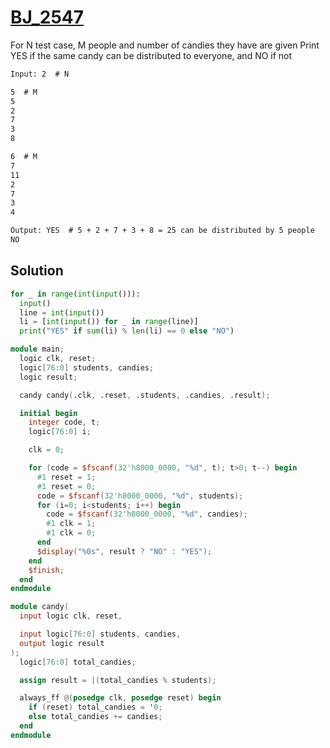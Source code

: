 # [BJ_2547](https://acmicpc.net/problem/2547)

For N test case, M people and number of candies they have are given
Print YES if the same candy can be distributed to everyone, and NO if not

```txt
Input: 2  # N

5  # M
5
2
7
3
8

6  # M
7
11
2
7
3
4

Output: YES  # 5 + 2 + 7 + 3 + 8 = 25 can be distributed by 5 people
NO
```

## Solution

```py
for _ in range(int(input())):
  input()
  line = int(input())
  li = [int(input()) for _ in range(line)]
  print("YES" if sum(li) % len(li) == 0 else "NO")
```

```v
module main;
  logic clk, reset;
  logic[76:0] students, candies;
  logic result;

  candy candy(.clk, .reset, .students, .candies, .result);

  initial begin
    integer code, t;
    logic[76:0] i;

    clk = 0;

    for (code = $fscanf(32'h8000_0000, "%d", t); t>0; t--) begin
      #1 reset = 1;
      #1 reset = 0;
      code = $fscanf(32'h8000_0000, "%d", students);
      for (i=0; i<students; i++) begin
        code = $fscanf(32'h8000_0000, "%d", candies);
        #1 clk = 1;
        #1 clk = 0;
      end
      $display("%0s", result ? "NO" : "YES");
    end
    $finish;
  end
endmodule

module candy(
  input logic clk, reset,

  input logic[76:0] students, candies,
  output logic result
);
  logic[76:0] total_candies;

  assign result = |(total_candies % students);

  always_ff @(posedge clk, posedge reset) begin
    if (reset) total_candies = '0;
    else total_candies += candies;
  end
endmodule
```
